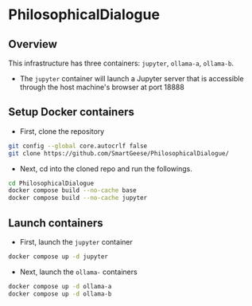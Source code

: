 # PhilosophicalDialogue

## Overview

This infrastructure has three containers: `jupyter`, `ollama-a`, `ollama-b`. 
- The `jupyter` container will launch a Jupyter server that is accessible through the 
host machine's browser at port 18888

## Setup Docker containers

- First, clone the repository

~~~bash
git config --global core.autocrlf false
git clone https://github.com/SmartGeese/PhilosophicalDialogue/
~~~

- Next, cd into the cloned repo and run the followings. 

~~~bash
cd PhilosophicalDialogue
docker compose build --no-cache base
docker compose build --no-cache jupyter
~~~

## Launch containers

- First, launch the `jupyter` container

~~~bash
docker compose up -d jupyter
~~~

- Next, launch the `ollama-` containers
~~~bash
docker compose up -d ollama-a
docker compose up -d ollama-b
~~~
